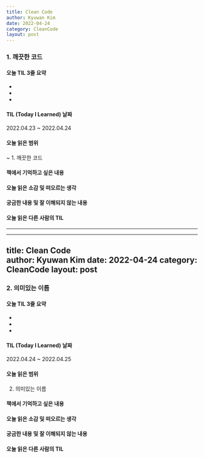 ```yaml
---
title: Clean Code  
author: Kyuwan Kim
date: 2022-04-24
category: CleanCode
layout: post
---
```

### 1. 깨끗한 코드 

#### 오늘 TIL 3줄 요약  
- 
- 
- 

#### TIL (Today I Learned) 날짜 
2022.04.23 ~ 2022.04.24

#### 오늘 읽은 범위
~ 1. 깨끗한 코드 

#### 책에서 기억하고 싶은 내용

#### 오늘 읽은 소감 및 떠오르는 생각 

#### 궁금한 내용 및 잘 이해되지 않는 내용 

#### 오늘 읽은 다른 사람의 TIL

----------------------------------------------------------------

---
title: Clean Code  
author: Kyuwan Kim
date: 2022-04-24
category: CleanCode
layout: post
---
### 2. 의미있는 이름 

#### 오늘 TIL 3줄 요약  
- 
- 
- 

#### TIL (Today I Learned) 날짜 
2022.04.24 ~ 2022.04.25

#### 오늘 읽은 범위
 2. 의미있는 이름  

#### 책에서 기억하고 싶은 내용

#### 오늘 읽은 소감 및 떠오르는 생각 

#### 궁금한 내용 및 잘 이해되지 않는 내용 

#### 오늘 읽은 다른 사람의 TIL

